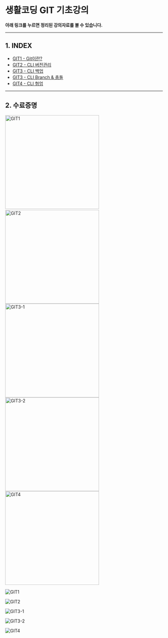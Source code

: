 # 생활코딩 GIT 기초강의
**아래 링크를 누르면 정리된 강의자료를 볼 수 있습니다.**

-----

## 1. INDEX
- [GIT1 - Git이란?](https://github.com/DustinYook/Course_Git/blob/master/Git1.md)
- [GIT2 - CLI 버전관리](https://github.com/DustinYook/Course_Git/blob/master/Git2.md)
- [GIT3 - CLI 백업](https://github.com/DustinYook/Course_Git/blob/master/Git3-1.md)
- [GIT3 - CLI Branch & 충돌](https://github.com/DustinYook/Course_Git/blob/master/Git3-2.md)
- [GIT4 - CLI 협업](https://github.com/DustinYook/Course_Git/blob/master/Git4.md)

-----

## 2. 수료증명
<img src="https://github.com/DustinYook/Course_Git/blob/master/image/GIT1.jpg" alt="GIT1" width="300px" height="300px">&nbsp;<img src="https://github.com/DustinYook/Course_Git/blob/master/image/GIT2.jpg" alt="GIT2" width="300px" height="300px"><img src="https://github.com/DustinYook/Course_Git/blob/master/image/GIT3-1.jpg" alt="GIT3-1" width="300px" height="300px"><img src="https://github.com/DustinYook/Course_Git/blob/master/image/GIT3-2.jpg" alt="GIT3-2" width="300px" height="300px"><img src="https://github.com/DustinYook/Course_Git/blob/master/image/GIT4.jpg" alt="GIT4" width="300px" height="300px">

![GIT1](https://github.com/DustinYook/Course_Git/blob/master/image/GIT1.jpg)

![GIT2](https://github.com/DustinYook/Course_Git/blob/master/image/GIT2.jpg)

![GIT3-1](https://github.com/DustinYook/Course_Git/blob/master/image/GIT3-1.jpg)

![GIT3-2](https://github.com/DustinYook/Course_Git/blob/master/image/GIT3-2.jpg)

![GIT4](https://github.com/DustinYook/Course_Git/blob/master/image/GIT4.jpg)
